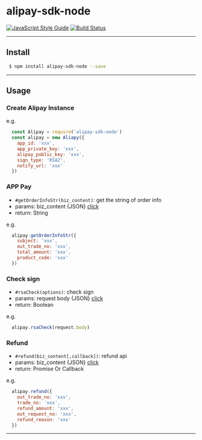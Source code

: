 # alipay-sdk-node

[![JavaScript Style Guide][style-image]][style-url]
[![Build Status][travis-image]][travis-url]

[style-image]: https://img.shields.io/badge/code_style-standard-brightgreen.svg
[style-url]: https://standardjs.com
[travis-image]: https://travis-ci.org/cynosures/alipay-sdk-node.svg?branch=master
[travis-url]: https://travis-ci.org/cynosures/alipay-sdk-node

---
## Install

```bash
 $ npm install alipay-sdk-node --save
```
---

## Usage

### Create Alipay Instance

e.g.
```js
  const Alipay = require('alipay-sdk-node')
  const alipay = new Aliapy({
    app_id: 'xxx',
    app_private_key: 'xxx',
    alipay_public_key: 'xxx',
    sign_type: 'RSA2',
    notify_url: 'xxx'
  })
```

### APP Pay
* `#getOrderInfoStr(biz_content)`: get the string of order info
* params: biz_content {JSON} [click](https://docs.open.alipay.com/204/105465/)
* return: String

e.g.
```js
  alipay.getOrderInfoStr({
    subject: 'xxx',
    out_trade_no: 'xxx',
    total_amount: 'xxx',
    product_code: 'xxx'
  })
```

### Check sign
* `#rsaCheck(options)`: check sign
* params: request body {JSON} [click](https://docs.open.alipay.com/204/105301/)
* return: Boolean

e.g.
```js
  alipay.rsaCheck(request.body)
```

### Refund
* `#refund(biz_content[,callback])`: refund api
* params: biz_content {JSON} [click](https://docs.open.alipay.com/api_1/alipay.trade.refund)
* return: Promise Or Callback

e.g.
```js
  alipay.refund({
    out_trade_no: 'xxx',
    trade_no: 'xxx',
    refund_amount: 'xxx',
    out_request_no: 'xxx',
    refund_reason: 'xxx'
  })
```
---

